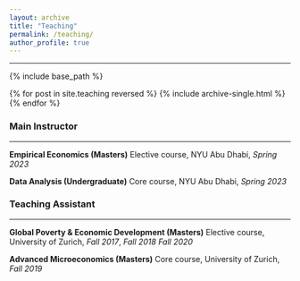 ```yaml
---
layout: archive
title: "Teaching"
permalink: /teaching/
author_profile: true
---
```

---
{% include base_path %}

{% for post in site.teaching reversed %}
  {% include archive-single.html %}
{% endfor %}

### Main Instructor
---

__Empirical Economics (Masters)__
Elective course, NYU Abu Dhabi, *Spring 2023* 

__Data Analysis (Undergraduate)__
Core course, NYU Abu Dhabi, *Spring 2023*

### Teaching Assistant
---
__Global Poverty & Economic Development (Masters)__
Elective course, University of Zurich, *Fall 2017*, *Fall 2018* *Fall 2020*

__Advanced Microeconomics (Masters)__
Core course, University of Zurich, *Fall 2019*
